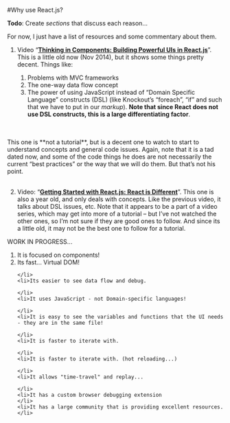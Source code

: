 #Why use React.js?

<p class="todo-note">
<strong>Todo</strong>: Create <em>sections</em> that discuss each reason...

For now, I just have a list of resources and some commentary about them.
</p>

1. Video “[**Thinking in Components: Building Powerful UIs in React.js**](https://www.youtube.com/watch?v=xSGuffp0o6E&index=6&list=PLRHV6us9ju3R5eV7pVI8VOyWpfG2U3v1c)”.  This is a little old now (Nov 2014), but it shows some things pretty decent.  Things like:
 
   1. Problems with MVC frameworks
   2. The one-way data flow concept
   3. The power of using JavaScript instead of “Domain Specific Language” constructs (DSL) (like Knockout’s “foreach”, “if” and such that we have to put in our *markup*).  **Note that since React does not use DSL constructs, this is a large differentiating factor**.
 <br />
 <br />
This one is **not a tutorial**, but is a decent one to watch to start to understand concepts and general code issues.  Again, note that it is a tad dated now, and some of the code things he does are not necessarily the current “best practices” or the way that we will do them.  But that’s not his point.
 <br /><br />

2.  Video: “[**Getting Started with React.js: React is Different**](https://www.youtube.com/watch?v=68NzBI6RRKE)”.  This one is also a year old, and only deals with concepts.  Like the previous video, it talks about DSL issues, etc.  Note that it appears to be a part of a video series, which may get into more of a tutorial – but I’ve not watched the other ones, so I’m not sure if they are good ones to follow.  And since its a little old, it may not be the best one to follow for a tutorial.


<p class="work-in-progress">
<div>WORK IN PROGRESS...</div>
<ol>
    <li>It is focused on components!
    </li>
    <li>Its fast... Virtual DOM!
    
    </li>
    <li>Its easier to see data flow and debug.
    
    </li>
    <li>It uses JavaScript - not Domain-specific languages!
    
    </li>
    <li>It is easy to see the variables and functions that the UI needs - they are in the same file!
    
    </li>
    <li>It is faster to iterate with.
    
    </li>
    <li>It is faster to iterate with. (hot reloading...)
    
    </li>
    <li>It allows "time-travel" and replay...
    
    </li>
    <li>It has a custom browser debugging extension
    </li>
    <li>It has a large community that is providing excellent resources.
    </li>
    
</ol>


</p>

